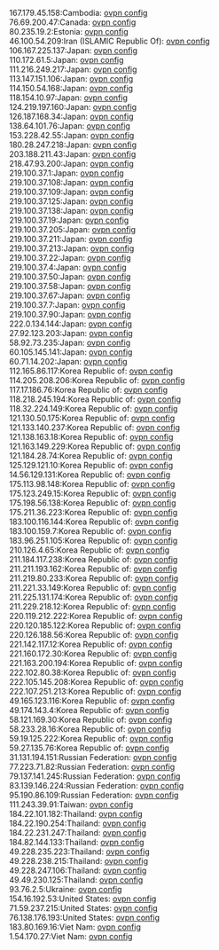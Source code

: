 167.179.45.158:Cambodia: [ovpn config](vpn/167_179_45_158.ovpn)  
76.69.200.47:Canada: [ovpn config](vpn/76_69_200_47.ovpn)  
80.235.19.2:Estonia: [ovpn config](vpn/80_235_19_2.ovpn)  
46.100.54.209:Iran (ISLAMIC Republic Of): [ovpn config](vpn/46_100_54_209.ovpn)  
106.167.225.137:Japan: [ovpn config](vpn/106_167_225_137.ovpn)  
110.172.61.5:Japan: [ovpn config](vpn/110_172_61_5.ovpn)  
111.216.249.217:Japan: [ovpn config](vpn/111_216_249_217.ovpn)  
113.147.151.106:Japan: [ovpn config](vpn/113_147_151_106.ovpn)  
114.150.54.168:Japan: [ovpn config](vpn/114_150_54_168.ovpn)  
118.154.10.97:Japan: [ovpn config](vpn/118_154_10_97.ovpn)  
124.219.197.160:Japan: [ovpn config](vpn/124_219_197_160.ovpn)  
126.187.168.34:Japan: [ovpn config](vpn/126_187_168_34.ovpn)  
138.64.101.76:Japan: [ovpn config](vpn/138_64_101_76.ovpn)  
153.228.42.55:Japan: [ovpn config](vpn/153_228_42_55.ovpn)  
180.28.247.218:Japan: [ovpn config](vpn/180_28_247_218.ovpn)  
203.188.211.43:Japan: [ovpn config](vpn/203_188_211_43.ovpn)  
218.47.93.200:Japan: [ovpn config](vpn/218_47_93_200.ovpn)  
219.100.37.1:Japan: [ovpn config](vpn/219_100_37_1.ovpn)  
219.100.37.108:Japan: [ovpn config](vpn/219_100_37_108.ovpn)  
219.100.37.109:Japan: [ovpn config](vpn/219_100_37_109.ovpn)  
219.100.37.125:Japan: [ovpn config](vpn/219_100_37_125.ovpn)  
219.100.37.138:Japan: [ovpn config](vpn/219_100_37_138.ovpn)  
219.100.37.19:Japan: [ovpn config](vpn/219_100_37_19.ovpn)  
219.100.37.205:Japan: [ovpn config](vpn/219_100_37_205.ovpn)  
219.100.37.211:Japan: [ovpn config](vpn/219_100_37_211.ovpn)  
219.100.37.213:Japan: [ovpn config](vpn/219_100_37_213.ovpn)  
219.100.37.22:Japan: [ovpn config](vpn/219_100_37_22.ovpn)  
219.100.37.4:Japan: [ovpn config](vpn/219_100_37_4.ovpn)  
219.100.37.50:Japan: [ovpn config](vpn/219_100_37_50.ovpn)  
219.100.37.58:Japan: [ovpn config](vpn/219_100_37_58.ovpn)  
219.100.37.67:Japan: [ovpn config](vpn/219_100_37_67.ovpn)  
219.100.37.7:Japan: [ovpn config](vpn/219_100_37_7.ovpn)  
219.100.37.90:Japan: [ovpn config](vpn/219_100_37_90.ovpn)  
222.0.134.144:Japan: [ovpn config](vpn/222_0_134_144.ovpn)  
27.92.123.203:Japan: [ovpn config](vpn/27_92_123_203.ovpn)  
58.92.73.235:Japan: [ovpn config](vpn/58_92_73_235.ovpn)  
60.105.145.141:Japan: [ovpn config](vpn/60_105_145_141.ovpn)  
60.71.14.202:Japan: [ovpn config](vpn/60_71_14_202.ovpn)  
112.165.86.117:Korea Republic of: [ovpn config](vpn/112_165_86_117.ovpn)  
114.205.208.206:Korea Republic of: [ovpn config](vpn/114_205_208_206.ovpn)  
117.17.186.76:Korea Republic of: [ovpn config](vpn/117_17_186_76.ovpn)  
118.218.245.194:Korea Republic of: [ovpn config](vpn/118_218_245_194.ovpn)  
118.32.224.149:Korea Republic of: [ovpn config](vpn/118_32_224_149.ovpn)  
121.130.50.175:Korea Republic of: [ovpn config](vpn/121_130_50_175.ovpn)  
121.133.140.237:Korea Republic of: [ovpn config](vpn/121_133_140_237.ovpn)  
121.138.163.18:Korea Republic of: [ovpn config](vpn/121_138_163_18.ovpn)  
121.163.149.229:Korea Republic of: [ovpn config](vpn/121_163_149_229.ovpn)  
121.184.28.74:Korea Republic of: [ovpn config](vpn/121_184_28_74.ovpn)  
125.129.121.10:Korea Republic of: [ovpn config](vpn/125_129_121_10.ovpn)  
14.56.129.131:Korea Republic of: [ovpn config](vpn/14_56_129_131.ovpn)  
175.113.98.148:Korea Republic of: [ovpn config](vpn/175_113_98_148.ovpn)  
175.123.249.15:Korea Republic of: [ovpn config](vpn/175_123_249_15.ovpn)  
175.198.56.138:Korea Republic of: [ovpn config](vpn/175_198_56_138.ovpn)  
175.211.36.223:Korea Republic of: [ovpn config](vpn/175_211_36_223.ovpn)  
183.100.116.144:Korea Republic of: [ovpn config](vpn/183_100_116_144.ovpn)  
183.100.159.7:Korea Republic of: [ovpn config](vpn/183_100_159_7.ovpn)  
183.96.251.105:Korea Republic of: [ovpn config](vpn/183_96_251_105.ovpn)  
210.126.4.65:Korea Republic of: [ovpn config](vpn/210_126_4_65.ovpn)  
211.184.117.238:Korea Republic of: [ovpn config](vpn/211_184_117_238.ovpn)  
211.211.193.162:Korea Republic of: [ovpn config](vpn/211_211_193_162.ovpn)  
211.219.80.233:Korea Republic of: [ovpn config](vpn/211_219_80_233.ovpn)  
211.221.33.149:Korea Republic of: [ovpn config](vpn/211_221_33_149.ovpn)  
211.225.131.174:Korea Republic of: [ovpn config](vpn/211_225_131_174.ovpn)  
211.229.218.12:Korea Republic of: [ovpn config](vpn/211_229_218_12.ovpn)  
220.119.212.222:Korea Republic of: [ovpn config](vpn/220_119_212_222.ovpn)  
220.120.185.122:Korea Republic of: [ovpn config](vpn/220_120_185_122.ovpn)  
220.126.188.56:Korea Republic of: [ovpn config](vpn/220_126_188_56.ovpn)  
221.142.117.12:Korea Republic of: [ovpn config](vpn/221_142_117_12.ovpn)  
221.160.172.30:Korea Republic of: [ovpn config](vpn/221_160_172_30.ovpn)  
221.163.200.194:Korea Republic of: [ovpn config](vpn/221_163_200_194.ovpn)  
222.102.80.38:Korea Republic of: [ovpn config](vpn/222_102_80_38.ovpn)  
222.105.145.208:Korea Republic of: [ovpn config](vpn/222_105_145_208.ovpn)  
222.107.251.213:Korea Republic of: [ovpn config](vpn/222_107_251_213.ovpn)  
49.165.123.116:Korea Republic of: [ovpn config](vpn/49_165_123_116.ovpn)  
49.174.143.4:Korea Republic of: [ovpn config](vpn/49_174_143_4.ovpn)  
58.121.169.30:Korea Republic of: [ovpn config](vpn/58_121_169_30.ovpn)  
58.233.28.16:Korea Republic of: [ovpn config](vpn/58_233_28_16.ovpn)  
59.19.125.222:Korea Republic of: [ovpn config](vpn/59_19_125_222.ovpn)  
59.27.135.76:Korea Republic of: [ovpn config](vpn/59_27_135_76.ovpn)  
31.131.194.151:Russian Federation: [ovpn config](vpn/31_131_194_151.ovpn)  
77.223.71.82:Russian Federation: [ovpn config](vpn/77_223_71_82.ovpn)  
79.137.141.245:Russian Federation: [ovpn config](vpn/79_137_141_245.ovpn)  
83.139.146.224:Russian Federation: [ovpn config](vpn/83_139_146_224.ovpn)  
95.190.86.109:Russian Federation: [ovpn config](vpn/95_190_86_109.ovpn)  
111.243.39.91:Taiwan: [ovpn config](vpn/111_243_39_91.ovpn)  
184.22.101.182:Thailand: [ovpn config](vpn/184_22_101_182.ovpn)  
184.22.190.254:Thailand: [ovpn config](vpn/184_22_190_254.ovpn)  
184.22.231.247:Thailand: [ovpn config](vpn/184_22_231_247.ovpn)  
184.82.144.133:Thailand: [ovpn config](vpn/184_82_144_133.ovpn)  
49.228.235.223:Thailand: [ovpn config](vpn/49_228_235_223.ovpn)  
49.228.238.215:Thailand: [ovpn config](vpn/49_228_238_215.ovpn)  
49.228.247.106:Thailand: [ovpn config](vpn/49_228_247_106.ovpn)  
49.49.230.125:Thailand: [ovpn config](vpn/49_49_230_125.ovpn)  
93.76.2.5:Ukraine: [ovpn config](vpn/93_76_2_5.ovpn)  
154.16.192.53:United States: [ovpn config](vpn/154_16_192_53.ovpn)  
71.59.237.215:United States: [ovpn config](vpn/71_59_237_215.ovpn)  
76.138.176.193:United States: [ovpn config](vpn/76_138_176_193.ovpn)  
183.80.169.16:Viet Nam: [ovpn config](vpn/183_80_169_16.ovpn)  
1.54.170.27:Viet Nam: [ovpn config](vpn/1_54_170_27.ovpn)  

